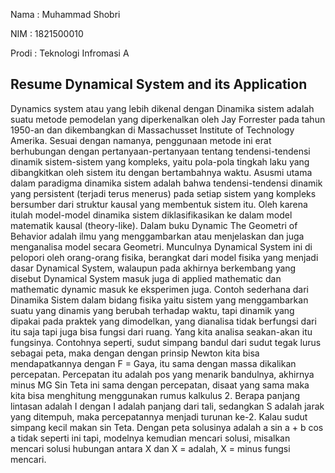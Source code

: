 Nama  : Muhammad Shobri

NIM   : 1821500010

Prodi : Teknologi Infromasi A

## Resume Dynamical System and its Application
 
Dynamics system atau yang lebih dikenal dengan Dinamika sistem adalah suatu metode pemodelan yang diperkenalkan oleh Jay Forrester pada tahun 1950-an dan dikembangkan di Massachusset Institute of Technology Amerika. Sesuai dengan namanya, penggunaan metode ini erat berhubungan dengan pertanyaan-pertanyaan tentang tendensi-tendensi dinamik sistem-sistem yang kompleks, yaitu pola-pola tingkah laku yang dibangkitkan oleh sistem itu dengan bertambahnya waktu. Asusmi utama dalam paradigma dinamika sistem adalah bahwa tendensi-tendensi dinamik yang persistent (terjadi terus menerus) pada setiap sistem yang kompleks bersumber dari struktur kausal yang membentuk sistem itu. Oleh karena itulah model-model dinamika sistem diklasifikasikan ke dalam model matematik kausal (theory-like). Dalam buku Dynamic The Geometri of Behavior adalah ilmu yang menggambarkan atau menjelaskan dan juga menganalisa model secara Geometri. Munculnya Dynamical System ini di pelopori oleh orang-orang fisika, berangkat dari model fisika yang menjadi dasar Dynamical System, walaupun pada akhirnya berkembang yang disebut Dynamical System masuk juga di applied mathematic dan mathematic dynamic masuk ke eksperimen juga. Contoh sederhana dari Dinamika Sistem dalam bidang fisika yaitu sistem yang menggambarkan suatu yang dinamis yang berubah terhadap waktu, tapi dinamik yang dipakai pada praktek yang dimodelkan, yang dianalisa tidak berfungsi dari itu saja tapi juga bisa fungsi dari ruang. Yang kita analisa seakan-akan itu fungsinya. Contohnya seperti, sudut simpang bandul dari sudut tegak lurus sebagai peta, maka dengan dengan prinsip Newton kita bisa mendapatkannya dengan F = Gaya, itu sama dengan massa dikalikan percepatan. Percepatan itu adalah pos yang menarik bandulnya, akhirnya minus MG Sin Teta ini sama dengan percepatan, disaat yang sama maka kita bisa menghitung menggunakan rumus kalkulus 2. Berapa panjang lintasan adalah I dengan I adalah panjang dari tali, sedangkan S adalah jarak yang ditempuh, maka percepatannya menjadi turunan ke-2. Kalau sudut simpang kecil makan sin Teta. Dengan peta solusinya adalah a sin a + b cos a tidak seperti ini tapi, modelnya kemudian mencari solusi, misalkan mencari solusi hubungan antara X dan X = adalah, X = minus fungsi mencari. 
